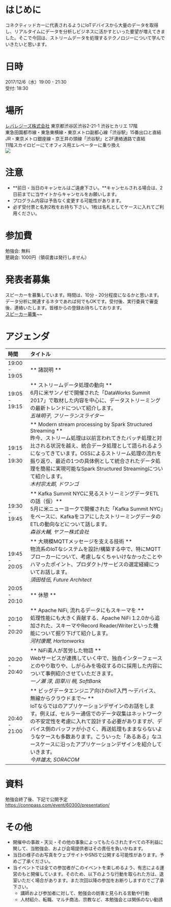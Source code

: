 # はじめに

コネクティッドカーに代表されるようにIoTデバイスから大量のデータを取得し、リアルタイムにデータを分析しビジネスに活かすといった要望が増えてきました。そこで今回は、ストリームデータを処理するテクノロジーについて学んでいきたいと思います。


# 日時

2017/12/6（水）19:00 - 21:30 <br>
受付: 18:30


# 場所

[レバレジーズ株式会社](http://leverages.jp/) 東京都渋谷区渋谷2-21-1 渋谷ヒカリエ 17階 <br>
東急田園都市線・東急東横線・東京メトロ副都心線「渋谷駅」15番出口と直結  <br>
JR・東京メトロ銀座線・京王井の頭線「渋谷駅」と2F連絡通路で直結 <br>
11階スカイロビーにてオフィス用エレベーターに乗り換え <br>
![](https://s3-ap-northeast-1.amazonaws.com/kimi-bucket/hikalab.png)
 
# 注意
- **前日・当日のキャンセルはご遠慮下さい。**キャンセルされる場合は、2日前までに当サイトからキャンセルをお願いします。
- プログラム内容は予告なく変更する可能性があります。
- 必ず受付票と名刺2枚をお持ち下さい。1枚は名札としてケースに入れてご利用ください。


# 参加費

勉強会: 無料  
懇親会: 1000円（領収書は発行しません）


# 発表者募集
スピーカーを募集しています。時間は、10分 - 20分程度になるかと思います。データ分析に関連するネタであれば何でもOKです。受付後、実行委員で審査後、連絡いたします。皆様からの登録お待ちしております。<br>
[スピーカー募集](https://docs.google.com/forms/d/1nBX3h8I6p765IwX6D72hsyDj6wO61yRixH2t34CUj1M/)~~


# アジェンダ

| 時間 | タイトル |
|:------------ |:-------------- |
| 19:00 - 19:05 | ** 諸説明 ** |
| 19:05 - 19:15 | ** ストリームデータ処理の動向 ** <br> 6月に米サンノゼで開催された「DataWorks Summit 2017」で取材した内容を中心に、データストリーミングの最新トレンドについて紹介します。<br> *五味明子, フリーランスライター* |
| 19:15 - 19:30 |  ** Modern stream processing by Spark Structured Streaming ** <br> 昨今、ストリーム処理は以前言われてきたバッチ処理と対比される状況を越え、統合データ処理として語られるようになってきています。OSSによるストリーム処理の流れを振り返り、最近の1つの具体例として統合されたデータ処理を簡易に実現可能なSpark Structured Streamingについて紹介します。<br> *木村宗太郎, ドワンゴ* |
| 19:30 - 19:45 | ** Kafka Summit NYCに見るストリーミングデータETLの話（仮）** <br> 5月に米ニューヨークで開催された「Kafka Summit NYC」をベースに、KafkaをコアにしたストリーミングデータのETLの動向などについて話します。<br> *森谷大輔, ヤフー株式会社* |
| 19:45 - 20:05 | ** 大規模MQTTメッセージを支える技術 ** <br> 物流系のIoTなシステムを設計/構築する中で、特にMQTTブローカーについて、考慮しなくちゃいけなかったことやハマったポイント、プロダクト/サービスの選定経緯についてお話します。 <br> *須田桂伍, Future Architect* |
| 20:05 - 20:10 | ** 休憩 ** |
| 20:10 - 20:20 | ** Apache NiFi, 流れるデータにもスキーマを ** <br> 処理性能にも大きく貢献する、Apache NiFi 1.2.0から追加された、スキーマやRecord Reader/Writerといった機能について掘り下げて紹介します。 <br> *河村康爾, Hortonworks*
| 20:20 - 20:40 | ** NiFi素人が苦労した物語 ** <br> Webサービスが連携していく中で、独自インターフェースとのやり取りや、しがらみを吸収するのに採用した内容について事例紹介させていただきます。 <br> *一ノ瀨 淳, 田草川 梢, SoftBank* |
| 20:40 - 21:00 |  ** ビッグデータエンジニア向けのIoT入門 〜デバイス、無線からクラウドまで〜 ** <br> IoTならではのアプリケーションデザインのお話をします。例えば、セルラー通信でのデータ収集はネットワークの不安定性を考慮に入れて設計する必要がありますが、デバイス側のバッファが小さく、再送処理もままならないようなケースも多数あります。こういった「あるある」なユースケースに沿ったアプリケーションデザインを紹介していきます。 <br> *今井雄太, SORACOM* |


# 資料

勉強会終了後、下記で公開予定 <br>
https://connpass.com/event/60300/presentation/


# その他

- 開催中の事故・天災・その他の事象によってもたらされたすべての不利益に関して、当勉強会、および会場提供者はその責任を負いかねます。
- 当日の様子のお写真をウェブサイトやSNSで公開する可能性があります。予めご了承ください。
- 当イベントでは全ての参加者がこのイベントを楽しめるよう、有志による運営のもと開催しています。そのため、以下のような行動を取られた方は、退室いただく場合があります。また次回以降の参加をお断りしますのでご了承下さい。
    + 講師および参加者に対して、勉強会の妨害と見られる言動や行動
    + 人材紹介、転職、マルチ商法、宗教など、本勉強会とは関係のない勧誘
